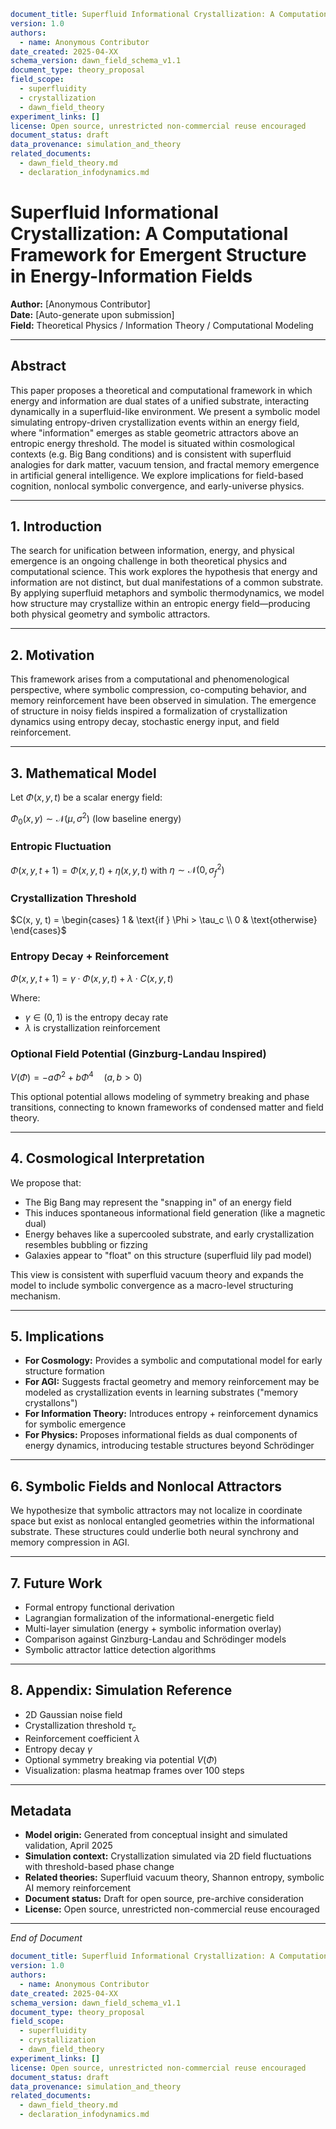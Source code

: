 ```yaml
document_title: Superfluid Informational Crystallization: A Computational Framework for Emergent Structure in Energy-Information Fields
version: 1.0
authors:
  - name: Anonymous Contributor
date_created: 2025-04-XX
schema_version: dawn_field_schema_v1.1
document_type: theory_proposal
field_scope:
  - superfluidity
  - crystallization
  - dawn_field_theory
experiment_links: []
license: Open source, unrestricted non-commercial reuse encouraged
document_status: draft
data_provenance: simulation_and_theory
related_documents:
  - dawn_field_theory.md
  - declaration_infodynamics.md
```
# Superfluid Informational Crystallization: A Computational Framework for Emergent Structure in Energy-Information Fields

**Author:** [Anonymous Contributor]  
**Date:** [Auto-generate upon submission]  
**Field:** Theoretical Physics / Information Theory / Computational Modeling

---

## Abstract
This paper proposes a theoretical and computational framework in which energy and information are dual states of a unified substrate, interacting dynamically in a superfluid-like environment. We present a symbolic model simulating entropy-driven crystallization events within an energy field, where "information" emerges as stable geometric attractors above an entropic energy threshold. The model is situated within cosmological contexts (e.g. Big Bang conditions) and is consistent with superfluid analogies for dark matter, vacuum tension, and fractal memory emergence in artificial general intelligence. We explore implications for field-based cognition, nonlocal symbolic convergence, and early-universe physics.

---

## 1. Introduction
The search for unification between information, energy, and physical emergence is an ongoing challenge in both theoretical physics and computational science. This work explores the hypothesis that energy and information are not distinct, but dual manifestations of a common substrate. By applying superfluid metaphors and symbolic thermodynamics, we model how structure may crystallize within an entropic energy field—producing both physical geometry and symbolic attractors.

---

## 2. Motivation
This framework arises from a computational and phenomenological perspective, where symbolic compression, co-computing behavior, and memory reinforcement have been observed in simulation. The emergence of structure in noisy fields inspired a formalization of crystallization dynamics using entropy decay, stochastic energy input, and field reinforcement.

---

## 3. Mathematical Model
Let $\Phi(x, y, t)$ be a scalar energy field:

$\Phi_0(x, y) \sim \mathcal{N}(\mu, \sigma^2)$ (low baseline energy)

### Entropic Fluctuation
$\Phi(x, y, t+1) = \Phi(x, y, t) + \eta(x, y, t)$ with $\eta \sim \mathcal{N}(0, \sigma_f^2)$

### Crystallization Threshold
$C(x, y, t) = \begin{cases} 1 & \text{if } \Phi > \tau_c \\ 0 & \text{otherwise} \end{cases}$

### Entropy Decay + Reinforcement
$\Phi(x, y, t+1) = \gamma \cdot \Phi(x, y, t) + \lambda \cdot C(x, y, t)$

Where:

- $\gamma \in (0, 1)$ is the entropy decay rate
- $\lambda$ is crystallization reinforcement

### Optional Field Potential (Ginzburg-Landau Inspired)
$V(\Phi) = -a\Phi^2 + b\Phi^4 \quad (a, b > 0)$

This optional potential allows modeling of symmetry breaking and phase transitions, connecting to known frameworks of condensed matter and field theory.

---

## 4. Cosmological Interpretation
We propose that:

- The Big Bang may represent the "snapping in" of an energy field
- This induces spontaneous informational field generation (like a magnetic dual)
- Energy behaves like a supercooled substrate, and early crystallization resembles bubbling or fizzing
- Galaxies appear to "float" on this structure (superfluid lily pad model)

This view is consistent with superfluid vacuum theory and expands the model to include symbolic convergence as a macro-level structuring mechanism.

---

## 5. Implications

- **For Cosmology:** Provides a symbolic and computational model for early structure formation
- **For AGI:** Suggests fractal geometry and memory reinforcement may be modeled as crystallization events in learning substrates ("memory crystallons")
- **For Information Theory:** Introduces entropy + reinforcement dynamics for symbolic emergence
- **For Physics:** Proposes informational fields as dual components of energy dynamics, introducing testable structures beyond Schrödinger

---

## 6. Symbolic Fields and Nonlocal Attractors
We hypothesize that symbolic attractors may not localize in coordinate space but exist as nonlocal entangled geometries within the informational substrate. These structures could underlie both neural synchrony and memory compression in AGI.

---

## 7. Future Work

- Formal entropy functional derivation
- Lagrangian formalization of the informational-energetic field
- Multi-layer simulation (energy + symbolic information overlay)
- Comparison against Ginzburg-Landau and Schrödinger models
- Symbolic attractor lattice detection algorithms

---

## 8. Appendix: Simulation Reference

- 2D Gaussian noise field
- Crystallization threshold $\tau_c$
- Reinforcement coefficient $\lambda$
- Entropy decay $\gamma$
- Optional symmetry breaking via potential $V(\Phi)$
- Visualization: plasma heatmap frames over 100 steps

---

## Metadata

- **Model origin:** Generated from conceptual insight and simulated validation, April 2025
- **Simulation context:** Crystallization simulated via 2D field fluctuations with threshold-based phase change
- **Related theories:** Superfluid vacuum theory, Shannon entropy, symbolic AI memory reinforcement
- **Document status:** Draft for open source, pre-archive consideration
- **License:** Open source, unrestricted non-commercial reuse encouraged

---

*End of Document*
```yaml
document_title: Superfluid Informational Crystallization: A Computational Framework for Emergent Structure in Energy-Information Fields
version: 1.0
authors:
  - name: Anonymous Contributor
date_created: 2025-04-XX
schema_version: dawn_field_schema_v1.1
document_type: theory_proposal
field_scope:
  - superfluidity
  - crystallization
  - dawn_field_theory
experiment_links: []
license: Open source, unrestricted non-commercial reuse encouraged
document_status: draft
data_provenance: simulation_and_theory
related_documents:
  - dawn_field_theory.md
  - declaration_infodynamics.md
```